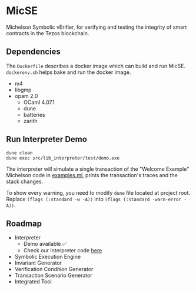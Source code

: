 # MicSE
Michelson Symbolic vErifier, for verifying and testing the integrity of smart contracts in the Tezos blockchain.


## Dependencies
The `Dockerfile` describes a docker image which can build and run MicSE. `dockerenv.sh` helps bake and run the docker image.
* m4
* libgmp
* opam 2.0
  * OCaml 4.07.1
  * dune
  * batteries
  * zarith
  

## Run Interpreter Demo
```
dune clean
dune exec src/lib_interpreter/test/demo.exe
```
The interpreter will simulate a single transaction of the "Welcome Example" Michelson code in [examples.ml](src/lib_interpreter/test/examples.ml), prints the transaction's traces and the stack changes.

To show every warning, you need to modify `dune` file located at project root. Replace `(flags (:standard -w -A))` into `(flags (:standard -warn-error -A))`.


## Roadmap
* Interpreter
  * Demo available :white_check_mark:
  * Check our Interpreter code [here](src/lib_interpreter/)
* Symbolic Execution Engine
* Invariant Generator
* Verification Condition Generator
* Transaction Scenario Generator
* Integrated Tool

